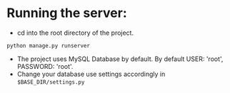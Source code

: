 # Running the server:
- cd into the root directory of the project.

`python manage.py runserver`

- The project uses MySQL Database by default. By default USER: 'root', PASSWORD: 'root'.
- Change your database use settings accordingly in `$BASE_DIR/settings.py`
